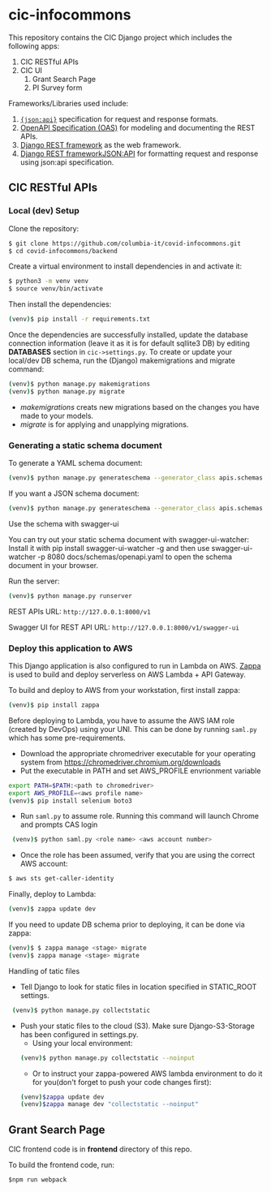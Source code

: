 # cic-infocommons
This repository contains the CIC Django project which includes the following apps:
1. CIC RESTful APIs
2. CIC UI
    1. Grant Search Page
    2. PI Survey form

Frameworks/Libraries used include:
1. [`{json:api}`](https://jsonapi.org/format/) specification for request and response formats.
2. [OpenAPI Specification (OAS)](https://github.com/OAI/OpenAPI-Specification/blob/main/README.md) for modeling and documenting the REST APIs.
3. [Django REST framework](https://www.django-rest-framework.org/) as the web framework.
4. [Django REST frameworkJSON:API](https://django-rest-framework-json-api.readthedocs.io/en/stable/index.html) for formatting request and response using json:api specification. 

## CIC RESTful APIs
### Local (dev) Setup
Clone the repository:
```sh
$ git clone https://github.com/columbia-it/covid-infocommons.git
$ cd covid-infocommons/backend
```
Create a virtual environment to install dependencies in and activate it:
```sh
$ python3 -m venv venv
$ source venv/bin/activate
```
Then install the dependencies:
```sh
(venv)$ pip install -r requirements.txt
```
Once the dependencies are successfully installed, update the database connection information (leave it as it is for default sqllite3 DB) by editing **DATABASES** section in `cic->settings.py`.
To create or update your local/dev DB schema, run the (Django) makemigrations and migrate command: 
```sh
(venv)$ python manage.py makemigrations
(venv)$ python manage.py migrate
```
* *makemigrations* creats new migrations based on the changes you have made to your models.
* *migrate* is for applying and unapplying migrations.

### Generating a static schema document
To generate a YAML schema document:
```sh
(venv)$ python manage.py generateschema --generator_class apis.schemas.SchemaGenerator --file docs/schemas/openapi.yaml
```
If you want a JSON schema document:
```sh
(venv)$ python manage.py generateschema --generator_class apis.schemas.SchemaGenerator --format openapi-json --file docs/schemas/openapi.json
```
Use the schema with swagger-ui

You can try out your static schema document with swagger-ui-watcher: Install it with pip install swagger-ui-watcher -g and then use swagger-ui-watcher -p 8080 docs/schemas/openapi.yaml to open the schema document in your browser.

Run the server:
```sh
(venv)$ python manage.py runserver
```

REST APIs URL: `http://127.0.0.1:8000/v1`

Swagger UI for REST API URL: `http://127.0.0.1:8000/v1/swagger-ui`


### Deploy this application to AWS
This Django application is also configured to run in Lambda on AWS. 
[Zappa](https://github.com/zappa/Zappa) is used to build and deploy serverless on AWS Lambda + API Gateway.

To build and deploy to AWS from your workstation, first install zappa:
```sh
(venv)$ pip install zappa
```

Before deploying to Lambda, you have to assume the AWS IAM role (created by DevOps) using your UNI. This can be done by running `saml.py` which has some pre-requirements.

- Download the appropriate chromedriver executable for your operating system from https://chromedriver.chromium.org/downloads
- Put the executable in PATH and set AWS_PROFILE envrionment variable
```sh
export PATH=$PATH:<path to chromedriver>
export AWS_PROFILE=<aws profile name>
(venv)$ pip install selenium boto3
```
- Run `saml.py` to assume role. Running this command will launch Chrome and prompts CAS login
```sh
 (venv)$ python saml.py <role name> <aws account number> 
```
- Once the role has been assumed, verify that you are using the correct AWS account:
```sh
$ aws sts get-caller-identity
```
Finally, deploy to Lambda:
```sh
(venv)$ zappa update dev
```
If you need to update DB schema prior to deploying, it can be done via zappa:
```sh
(venv)$ $ zappa manage <stage> migrate
(venv)$ zappa manage <stage> migrate
```

Handling of tatic files

- Tell Django to look for static files in location specified in STATIC_ROOT settings.
```sh
 (venv)$ python manage.py collectstatic 
```
- Push your static files to the cloud (S3). Make sure Django-S3-Storage has been configured in settings.py.
    - Using your local environment:
    ```sh
    (venv)$ python manage.py collectstatic --noinput
    ```
    - Or to instruct your zappa-powered AWS lambda environment to do it for you(don't forget to push your code changes first):
    ```sh
    (venv)$zappa update dev
    (venv)$zappa manage dev "collectstatic --noinput"
    ```

## Grant Search Page

CIC frontend code is in **frontend** directory of this repo.

To build the frontend code, run:

```
$npm run webpack
```


